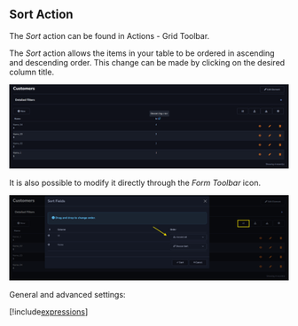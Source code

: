 ## Sort Action

The *Sort* action can be found in Actions - Grid Toolbar.

The *Sort* action allows the items in your table to be ordered in ascending and descending order. This change can be made by clicking on the desired column title.

![](../../media/Action_sort_example_1.png)

It is also possible to modify it directly through the *Form Toolbar* icon.

![](../../media/Action_sort_example_2.png)

General and advanced settings:

[!include[expressions](overview_action.md)]
